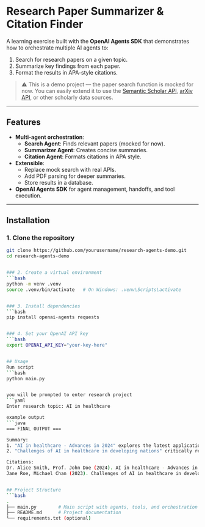 # Research Paper Summarizer & Citation Finder

A learning exercise built with the **OpenAI Agents SDK** that demonstrates how to orchestrate multiple AI agents to:
1. Search for research papers on a given topic.
2. Summarize key findings from each paper.
3. Format the results in APA-style citations.

> ⚠️ This is a demo project — the paper search function is mocked for now. You can easily extend it to use the [Semantic Scholar API](https://api.semanticscholar.org/), [arXiv API](https://arxiv.org/help/api), or other scholarly data sources.

---

## Features

- **Multi-agent orchestration**:
  - **Search Agent**: Finds relevant papers (mocked for now).
  - **Summarizer Agent**: Creates concise summaries.
  - **Citation Agent**: Formats citations in APA style.
- **Extensible**:
  - Replace mock search with real APIs.
  - Add PDF parsing for deeper summaries.
  - Store results in a database.
- **OpenAI Agents SDK** for agent management, handoffs, and tool execution.

---

## Installation

### 1. Clone the repository
```bash
git clone https://github.com/yourusername/research-agents-demo.git
cd research-agents-demo


### 2. Create a virtual environment
```bash
python -m venv .venv
source .venv/bin/activate   # On Windows: .venv\Scripts\activate


### 3. Install dependencies
```bash
pip install openai-agents requests


### 4. Set your OpenAI API key
```bash
export OPENAI_API_KEY="your-key-here"


## Usage
Run script
```bash
python main.py


you will be prompted to enter research project
```yaml
Enter research topic: AI in healthcare

example output
```java
=== FINAL OUTPUT ===

Summary:
1. "AI in healthcare - Advances in 2024" explores the latest applications...
2. "Challenges of AI in healthcare in developing nations" critically reviews...

Citations:
Dr. Alice Smith, Prof. John Doe (2024). AI in healthcare - Advances in 2024.
Jane Roe, Michael Chan (2023). Challenges of AI in healthcare in developing nations.


## Project Structure
```bash
.
├── main.py        # Main script with agents, tools, and orchestration
├── README.md      # Project documentation
└── requirements.txt (optional)



